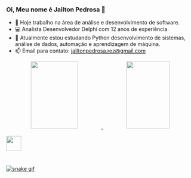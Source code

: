 ### Oi, Meu nome é Jailton Pedrosa 👋

- 🔭 Hoje trabalho na área de análise e desenvolvimento de software.
- 💻 Analista Desenvolvedor Delphi com 12 anos de experiência.
- 🌱 Atualmente estou estudando Python desenvolvimento de sistemas, análise de dados, automação e aprendizagem de máquina.
- 📫 Email para contato: jailtonpedrosa.rez@gmail.com

<div align="center">
  <a href="https://github.com/jailtonpedrosa">
  <img height="180em" width="50%" src="https://github-readme-stats.vercel.app/api?username=jailtonpedrosa&show_icons=true&theme=dark&include_all_commits=true&count_private=true"/>
  <img height="180em" width="48%" src="https://github-readme-stats.vercel.app/api/top-langs/?username=jailtonpedrosa&layout=compact&langs_count=7&theme=dark"/>
</div>
<div style="display: inline_block"><br>
  <img align="center" height"30" width="40" src="https://cdn.jsdelivr.net/gh/devicons/devicon/icons/python/python-original.svg" />  
</div>

#


![snake gif](https://github.com/jailtonpedrosa/jailtonpedrosa/blob/main/.github/workflows/cobrinha.yml)
